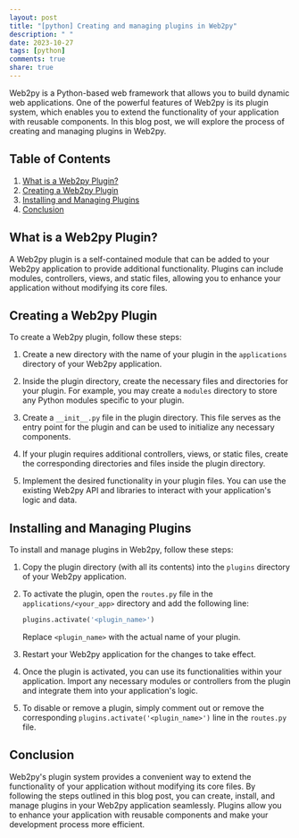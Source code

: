 ```yaml
---
layout: post
title: "[python] Creating and managing plugins in Web2py"
description: " "
date: 2023-10-27
tags: [python]
comments: true
share: true
---
```


Web2py is a Python-based web framework that allows you to build dynamic web applications. One of the powerful features of Web2py is its plugin system, which enables you to extend the functionality of your application with reusable components. In this blog post, we will explore the process of creating and managing plugins in Web2py.

## Table of Contents

1. [What is a Web2py Plugin?](#what-is-a-web2py-plugin)
2. [Creating a Web2py Plugin](#creating-a-web2py-plugin)
3. [Installing and Managing Plugins](#installing-and-managing-plugins)
4. [Conclusion](#conclusion)

## What is a Web2py Plugin?

A Web2py plugin is a self-contained module that can be added to your Web2py application to provide additional functionality. Plugins can include modules, controllers, views, and static files, allowing you to enhance your application without modifying its core files.

## Creating a Web2py Plugin

To create a Web2py plugin, follow these steps:

1. Create a new directory with the name of your plugin in the `applications` directory of your Web2py application.

2. Inside the plugin directory, create the necessary files and directories for your plugin. For example, you may create a `modules` directory to store any Python modules specific to your plugin.

3. Create a `__init__.py` file in the plugin directory. This file serves as the entry point for the plugin and can be used to initialize any necessary components.

4. If your plugin requires additional controllers, views, or static files, create the corresponding directories and files inside the plugin directory.

5. Implement the desired functionality in your plugin files. You can use the existing Web2py API and libraries to interact with your application's logic and data.

## Installing and Managing Plugins

To install and manage plugins in Web2py, follow these steps:

1. Copy the plugin directory (with all its contents) into the `plugins` directory of your Web2py application.

2. To activate the plugin, open the `routes.py` file in the `applications/<your_app>` directory and add the following line:

   ```python
   plugins.activate('<plugin_name>')
   ```

   Replace `<plugin_name>` with the actual name of your plugin.

3. Restart your Web2py application for the changes to take effect.

4. Once the plugin is activated, you can use its functionalities within your application. Import any necessary modules or controllers from the plugin and integrate them into your application's logic.

5. To disable or remove a plugin, simply comment out or remove the corresponding `plugins.activate('<plugin_name>')` line in the `routes.py` file.

## Conclusion

Web2py's plugin system provides a convenient way to extend the functionality of your application without modifying its core files. By following the steps outlined in this blog post, you can create, install, and manage plugins in your Web2py application seamlessly. Plugins allow you to enhance your application with reusable components and make your development process more efficient.